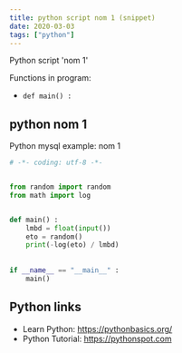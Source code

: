 ```yaml
---
title: python script nom 1 (snippet)
date: 2020-03-03
tags: ["python"]
---
```

Python script 'nom 1'

Functions in program: 
* `def main() :`

## python nom 1

Python mysql example: nom 1

```python
# -*- coding: utf-8 -*-


from random import random
from math import log


def main() :
    lmbd = float(input())
    eto = random()
    print(-log(eto) / lmbd)
    
    
if __name__ == "__main__" :
    main()


```

## Python links

- Learn Python: https://pythonbasics.org/
- Python Tutorial: https://pythonspot.com
